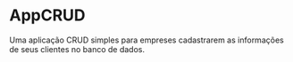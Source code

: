 # AppCRUD
Uma aplicação CRUD simples para empreses cadastrarem as informações de seus clientes no banco de dados.  
